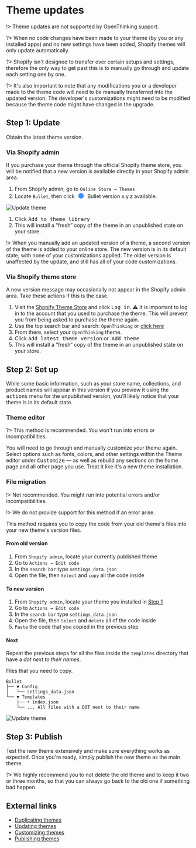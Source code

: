 # Theme updates

!> Theme updates are not supported by OpenThinking support.

?> When no code changes have been made to your theme (by you or any installed apps) and no new settings have been added, Shopify themes will only update automatically.

?> Shopify isn't designed to transfer over certain setups and settings, therefore the only way to get past this is to manually go through and update each setting one by one.

?> It's also important to note that any modifications you or a developer made to the theme code will need to be manually transferred into the updated version. The developer's customizations might need to be modified because the theme code might have changed in the upgrade.

## Step 1: Update
Obtain the latest theme version.

### Via Shopify admin
If you purchase your theme through the official Shopify theme store, you will be notified that a new version is available directly in your Shopify admin area.

1. From Shopify admin, go to `Online Store → Themes`
1. Locate `Bullet`, then click <span style="color:#458FFF;font-size:3rem;line-height:0;position:relative;top:7px">&bull;</span> Bullet version x.y.z available.

![Update theme](/_media/update_admin_notification_new_version.png "Update theme")

1. Click <kbd>Add to theme library</kbd>
1. This will install a “fresh” copy of the theme in an unpublished state on your store. 


!> When you manually add an updated version of a theme, a second version of the theme is added to your online store. The new version is in its default state, with none of your customizations applied. The older version is unaffected by the update, and still has all of your code customizations.

### Via Shopify theme store
A new version message may occasionally not appear in the Shopify admin area. Take these actions if this is the case.

1. Visit the [Shopify Theme Store](https://themes.shopify.com/themes?q=OpenThinking) and click <kbd>Log in</kbd>. 
⚠️ It is important to log in to the account that you used to purchase the theme. This will prevent you from being asked to purchase the theme again.
1. Use the top search bar and search: `OpenThinking` or [click here](https://themes.shopify.com/themes?q=OpenThinking)
1. From there, select your `OpenThinking` theme.
1. Click <kbd>Add latest theme version</kbd> or&nbsp; <kbd>Add theme</kbd>
1. This will install a “fresh” copy of the theme in an unpublished state on your store.


## Step 2: Set up
While some basic information, such as your store name, collections, and product names will appear in this version if you preview it using the <kbd>actions</kbd> menu for the unpublished version, you’ll likely notice that your theme is in its default state.

### Theme editor
?> This method is recommended. You won't run into errors or incompatibilities.

You will need to go through and manually customize your theme again. Select options such as fonts, colors, and other settings within the Theme editor under <kbd>Customize</kbd> — as well as rebuild any sections on the home page and all other page you use. Treat it like it's a new theme installation.

### File migration
!> Not recommended. You might run into potential errors and/or incompatibilities.

!> We do not provide support for this method if an error arise.

This method requires you to copy the code from your old theme's files into your new theme's version files.

#### From old version

1. From `Shopify admin`, locate your currently published theme 
1. Go to `Actions → Edit code`
1. In the `search bar` type `settings_data.json`
1. Open the file, then `Select` and `copy` all the code inside

#### To new version

1. From `Shopify admin`, locate your theme you installed in [Step 1](#step-1-update)
1. Go to `Actions → Edit code`
1. In the `search bar` type `settings_data.json`
1. Open the file, then `Select` and `delete` all of the code inside
1. `Paste` the code that you copied in the previous step

#### Next 
Repeat the previous steps for all the files inside the `templates` directory that have a _dot next to their names_.

Files that you need to copy.
```
Bullet
├── ▼ Config
│   └── settings_data.json
└── ▼ Templates
    ├── • index.json
    └── ... All files with a DOT next to their name
```

![Update theme](/_media/update_edited_template_files.png "Update theme")


## Step 3: Publish
Test the new theme extensively and make sure everything works as expected. Once you're ready, simply publish the new theme as the main theme.

?> We highly recommend you to not delete the old theme and to keep it two or three months, so that you can always go back to the old one if something bad happen.


## External links
- [Duplicating themes](https://help.shopify.com/en/manual/online-store/themes/managing-themes/duplicating-themes?ref=openthinking1)
- [Updating themes](https://help.shopify.com/en/manual/online-store/themes/managing-themes/updating-themes?ref=openthinking1)
- [Customizing themes](https://help.shopify.com/en/manual/online-store/themes/os20/customize/?ref=openthinking1)
- [Publishing themes](https://help.shopify.com/en/manual/online-store/themes/managing-themes/publishing-themes?ref=openthinking1)